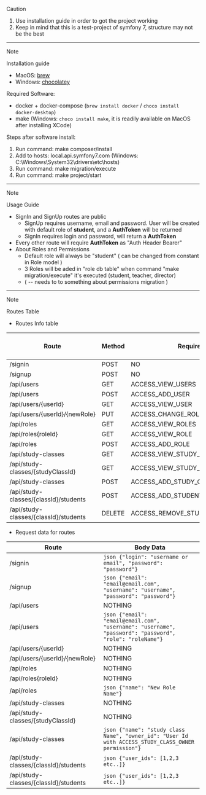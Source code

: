 > [!CAUTION]
> 1. Use installation guide in order to got the project working
> 2. Keep in mind that this is a test-project of symfony 7, structure may not be the best
------
> [!NOTE]
> Installation guide

* MacOS: [brew](https://brew.sh/)
* Windows: [chocolatey](https://chocolatey.org/install)

Required Software:
* docker + docker-compose (`brew install docker` / `choco install docker-desktop`)
* make (Windows: `choco install make`, it is readily available on MacOS after installing XCode)

Steps after software install:
1. Run command: make composer/install
2. Add to hosts: local.api.symfony7.com (Windows: C:\Windows\System32\drivers\etc\hosts)
3. Run command: make migration/execute
4. Run command: make project/start
------
> [!NOTE]
> Usage Guide
* SignIn and SignUp routes are public
    - SignUp requires username, email and password. User will be created with default role of **student**, and a **AuthToken** will be returned
    - SignIn requires login and password, will return a **AuthToken**
* Every other route will require **AuthToken** as "Auth Header Bearer"
* About Roles and Permissions
    - Default role will always be "student" ( can be changed from constant in Role model )
    - 3 Roles will be aded in "role db table" when command "make migration/execute" it's executed (student, teacher, director)
    - ( -- needs to to something about permissions migration )
------
> [!NOTE]
> Routes Table

* Routes Info table

| Route                                 | Method    | Required Permission                       | Requires Auth Token   |
| ------------------------------------- | --------- | ----------------------------------------- | --------------------- |
| /signin                               | POST      | NO                                        | NO                    |
| /signup                               | POST      | NO                                        | NO                    |
| /api/users                            | GET       | ACCESS_VIEW_USERS                         | YES                   |
| /api/users                            | POST      | ACCESS_ADD_USER                           | YES                   |
| /api/users/{userId}                   | GET       | ACCESS_VIEW_USER                          | YES                   |
| /api/users/{userId}/{newRole}         | PUT       | ACCESS_CHANGE_ROLE                        | YES                   |
| /api/roles                            | GET       | ACCESS_VIEW_ROLES                         | YES                   |
| /api/roles{roleId}                    | GET       | ACCESS_VIEW_ROLE                          | YES                   |
| /api/roles                            | POST      | ACCESS_ADD_ROLE                           | YES                   |
| /api/study-classes                    | GET       | ACCESS_VIEW_STUDY_CLASSES                 | YES                   |
| /api/study-classes/{studyClassId}     | GET       | ACCESS_VIEW_STUDY_CLASS                   | YES                   |
| /api/study-classes                    | POST      | ACCESS_ADD_STUDY_CLASS                    | YES                   |
| /api/study-classes/{classId}/students | POST      | ACCESS_ADD_STUDENTS_TO_STUDY_CLASS        | YES                   |
| /api/study-classes/{classId}/students | DELETE    | ACCESS_REMOVE_STUDENTS_FROM_STUDY_CLASS   | YES                   |

* Request data for routes

| Route                                 | Body Data                                                                                                     |
| ------------------------------------- | ------------------------------------------------------------------------------------------------------------- |
| /signin                               | ```json {"login": "username or email", "password": "password"} ```                                            |
| /signup                               | ```json {"email": "email@email.com", "username": "username", "password": "password"} ```                      |
| /api/users                            | NOTHING                                                                                                       |
| /api/users                            | ```json {"email": "email@email.com", "username": "username", "password": "password", "role": "roleName"} ```  |
| /api/users/{userId}                   | NOTHING                                                                                                       |
| /api/users/{userId}/{newRole}         | NOTHING                                                                                                       |
| /api/roles                            | NOTHING                                                                                                       |
| /api/roles{roleId}                    | NOTHING                                                                                                       |
| /api/roles                            | ```json {"name": "New Role Name"} ```                                                                         |
| /api/study-classes                    | NOTHING                                                                                                       |
| /api/study-classes/{studyClassId}     | NOTHING                                                                                                       |
| /api/study-classes                    | ```json {"name": "study class Name", "owner_id": "User Id with ACCESS_STUDY_CLASS_OWNER permission"} ```      |
| /api/study-classes/{classId}/students | ```json {"user_ids": [1,2,3 etc..]} ```                                                                       |
| /api/study-classes/{classId}/students | ```json {"user_ids": [1,2,3 etc..]} ```                                                                       |
